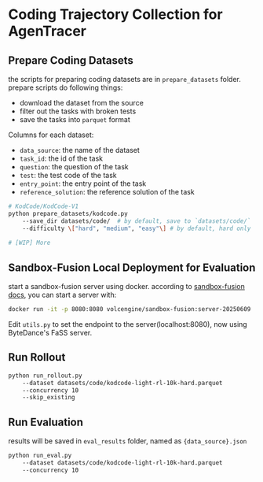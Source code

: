 # Coding Trajectory Collection for AgenTracer

## Prepare Coding Datasets
the scripts for preparing coding datasets are in `prepare_datasets` folder.
prepare scripts do following things:
- download the dataset from the source
- filter out the tasks with broken tests
- save the tasks into `parquet` format

Columns for each dataset:
- `data_source`: the name of the dataset
- `task_id`: the id of the task
- `question`: the question of the task
- `test`: the test code of the task
- `entry_point`: the entry point of the task
- `reference_solution`: the reference solution of the task

```bash
# KodCode/KodCode-V1
python prepare_datasets/kodcode.py
    --save_dir datasets/code/  # by default, save to `datasets/code/`
    --difficulty \["hard", "medium", "easy"\] # by default, hard only
    
# [WIP] More
```

## Sandbox-Fusion Local Deployment for Evaluation
start a sandbox-fusion server using docker.
according to [sandbox-fusion docs](https://bytedance.github.io/SandboxFusion/docs/docs/get-started), you can start a server with:
```bash
docker run -it -p 8080:8080 volcengine/sandbox-fusion:server-20250609
```
Edit `utils.py` to set the endpoint to the server(localhost:8080), now using ByteDance's FaSS server.

## Run Rollout
```bash
python run_rollout.py
    --dataset datasets/code/kodcode-light-rl-10k-hard.parquet
    --concurrency 10
    --skip_existing
```

## Run Evaluation
results will be saved in `eval_results` folder, named as `{data_source}.json`
```bash
python run_eval.py
    --dataset datasets/code/kodcode-light-rl-10k-hard.parquet
    --concurrency 10
```